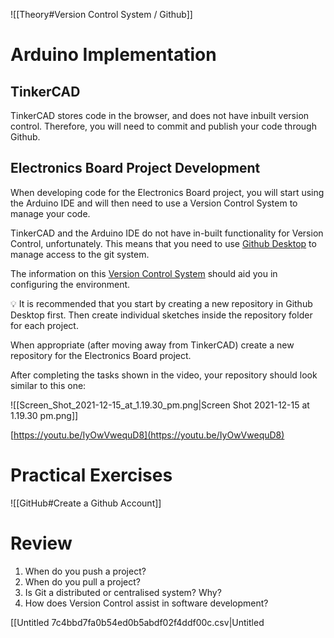 ![[Theory#Version Control System / Github]]


# Arduino Implementation

## TinkerCAD

TinkerCAD stores code in the browser, and does not have inbuilt version control. Therefore, you will need to commit and publish your code through Github.

## Electronics Board Project Development

When developing code for the Electronics Board project, you will start using the Arduino IDE and will then need to use a Version Control System to manage your code.

TinkerCAD and the Arduino IDE do not have in-built functionality for Version Control, unfortunately. This means that you need to use [Github Desktop](https://desktop.github.com/) to manage access to the git system. 

The information on this [Version Control System](https://www.notion.so/Version-Control-System-Github-527442170bf24bfba8cc3b4126d7493d?pvs=21) should aid you in configuring the environment.

<aside>
💡 It is recommended that you start by creating a new repository in Github Desktop first. Then create individual sketches inside the repository folder for each project.

</aside>

When appropriate (after moving away from TinkerCAD) create a new repository for the Electronics Board project.

After completing the tasks shown in the video, your repository should look similar to this one:

![[Screen_Shot_2021-12-15_at_1.19.30_pm.png|Screen Shot 2021-12-15 at 1.19.30 pm.png]]

[https://youtu.be/IyOwVwequD8](https://youtu.be/IyOwVwequD8)

# Practical Exercises

![[GitHub#Create a Github Account]]

# Review

1. When do you push a project?
2. When do you pull a project?
3. Is Git a distributed or centralised system? Why?
4. How does Version Control assist in software development?

[[Untitled 7c4bbd7fa0b54ed0b5abdf02f4ddf00c.csv|Untitled